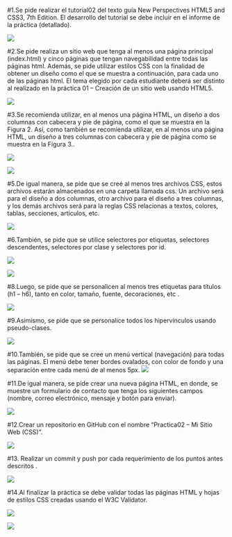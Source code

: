 #1.Se pide realizar el tutorial02 del texto guía New Perspectives HTML5 and CSS3, 7th Edition. El desarrollo del tutorial se debe incluir en el informe de la práctica (detallado).

![](images/1.jpg)

#2.Se pide realiza un sitio web que tenga al menos una página principal (index.html) y cinco páginas que tengan navegabilidad entre todas las páginas html. Además, se pide utilizar estilos CSS con la finalidad de obtener un diseño como el que se muestra a continuación, para cada uno de las páginas html. El tema elegido por cada estudiante deberá ser distinto al realizado en la práctica 01 – Creación de un sitio web usando HTML5.

![](images/2.jpg)

#3.Se recomienda utilizar, en al menos una página HTML, un diseño a dos columnas con cabecera y pie de página, como el que se muestra en la Figura 2. Así, como también se recomienda utilizar, en al menos una página HTML, un diseño a tres columnas con cabecera y pie de página como se muestra en la Figura 3..

![](images/3.jpg)


![](images/4.jpg)

#5.De igual manera, se pide que se creé al menos tres archivos CSS, estos archivos estarán almacenados en una carpeta llamada css. Un archivo será para el diseño a dos columnas, otro archivo para el diseño a tres columnas, y los demás archivos será para la reglas CSS relacionas a textos, colores, tablas, secciones, artículos, etc.

![](images/5.jpg)

#6.También, se pide que se utilice selectores por etiquetas, selectores descendentes, selectores por clase y selectores por id.

![](images/6.jpg)

![](images/7.jpg)

#8.Luego, se pide que se personalicen al menos tres etiquetas para títulos (h1 – h6), tanto en color, tamaño, fuente, decoraciones, etc .

![](images/8.jpg)

#9.Asimismo, se pide que se personalice todos los hipervínculos usando pseudo-clases. 

![](images/9.jpg)

#10.También, se pide que se cree un menú vertical (navegación) para todas las páginas. El menú debe tener bordes ovalados, con color de fondo y una separación entre cada menú de al menos 5px. 
![](images/10.jpg)

#11.De igual manera, se pide crear una nueva página HTML, en donde, se muestre un formulario de contacto que tenga los siguientes campos (nombre, correo electrónico, mensaje y botón para enviar).

![](images/11.jpg)

#12.Crear un repositorio en GitHub con el nombre “Practica02 – Mi Sitio Web (CSS)”.

![](images/12.jpg)

#13.	Realizar un commit y push por cada requerimiento de los puntos antes descritos .

![](images/13.jpg)

#14.Al finalizar la práctica se debe validar todas las páginas HTML y hojas de estilos CSS creadas usando el W3C Validator.

![](images/14.jpg)

![](images/15.jpg)

